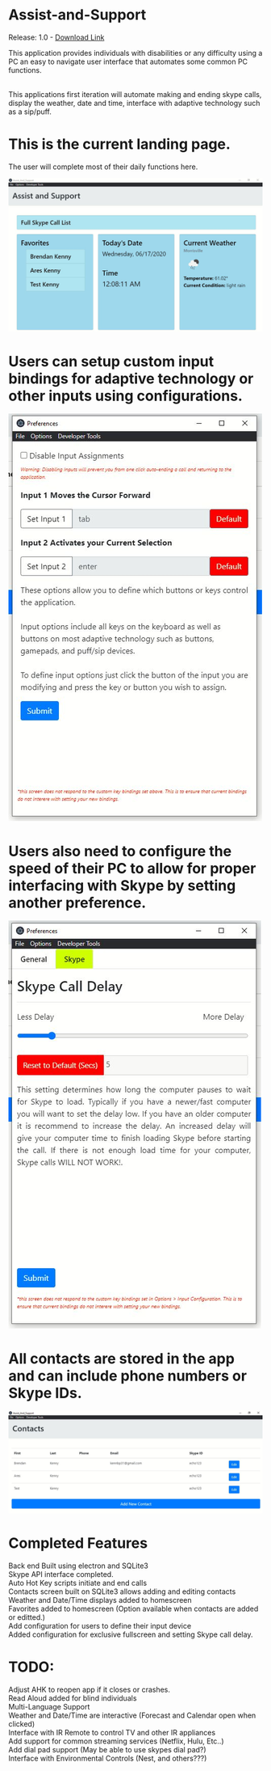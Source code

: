 # Assist-and-Support

Release: 1.0 - [Download Link](https://drive.google.com/file/d/18tPmKqML0I4TuipRCvrncJgzX5B9I64U/view?usp=sharing)

This application provides individuals with disabilities or any difficulty using a PC an easy to navigate user interface that automates some common PC functions.<br> <br>

This applications first iteration will automate making and ending skype calls, display the weather, date and time, interface with adaptive technology such as a sip/puff.

# This is the current landing page.
The user will complete most of their daily functions here.

![Screenshot](/Screenshots/main.JPG)

# Users can setup custom input bindings for adaptive technology or other inputs using configurations.

![Screenshot](/Screenshots/input.JPG)

# Users also need to configure the speed of their PC to allow for proper interfacing with Skype by setting another preference.

![Screenshot](/Screenshots/Skype_Preferences.JPG)

# All contacts are stored in the app and can include phone numbers or Skype IDs.

![Screenshot](/Screenshots/contacts.JPG)

# Completed Features

Back end Built using electron and SQLite3<br>
Skype API interface completed.<br>
Auto Hot Key scripts initiate and end calls<br>
Contacts screen built on SQLite3 allows adding and editing contacts<br>
Weather and Date/Time displays added to homescreen<br>
Favorites added to homescreen (Option available when contacts are added or editted.)<br>
Add configuration for users to define their input device<br>
Added configuration for exclusive fullscreen and setting Skype call delay. <br>

# TODO:

Adjust AHK to reopen app if it closes or crashes.<br>
Read Aloud added for blind individuals<br>
Multi-Language Support<br>
Weather and Date/Time are interactive (Forecast and Calendar open when clicked)<br>
Interface with IR Remote to control TV and other IR appliances<br>
Add support for common streaming services (Netflix, Hulu, Etc..)<br>
Add dial pad support (May be able to use skypes dial pad?)<br>
Interface with Environmental Controls (Nest, and others???)<br>
